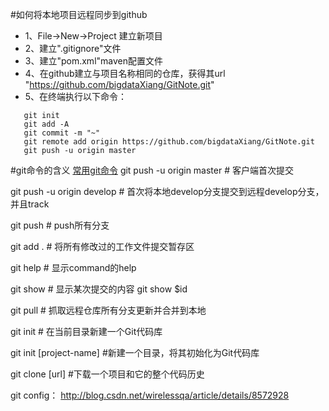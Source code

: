 #如何将本地项目远程同步到github
+ 1、File->New->Project 建立新项目
+ 2、建立".gitignore"文件
+ 3、建立"pom.xml"maven配置文件
+ 4、在github建立与项目名称相同的仓库，获得其url
   "https://github.com/bigdataXiang/GitNote.git"
+ 5、在终端执行以下命令：
```
   git init
   git add -A
   git commit -m "~"
   git remote add origin https://github.com/bigdataXiang/GitNote.git
   git push -u origin master
```  

#git命令的含义
[常用git命令](http://www.ruanyifeng.com/blog/2015/12/git-cheat-sheet.html)
git push -u origin master # 客户端首次提交

git push -u origin develop # 首次将本地develop分支提交到远程develop分支，并且track

git push # push所有分支

git add . # 将所有修改过的工作文件提交暂存区

git help <command> # 显示command的help

git show # 显示某次提交的内容 git show $id

git pull # 抓取远程仓库所有分支更新并合并到本地

git init # 在当前目录新建一个Git代码库
 
git init [project-name] #新建一个目录，将其初始化为Git代码库

git clone [url] #下载一个项目和它的整个代码历史

git config： http://blog.csdn.net/wirelessqa/article/details/8572928